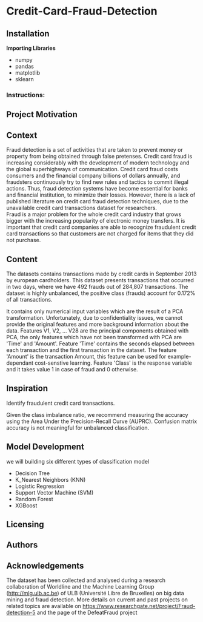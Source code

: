 # Credit-Card-Fraud-Detection

## Installation
**Importing Libraries**</br>
* numpy
* pandas
* matplotlib
* sklearn

### Instructions:


## Project Motivation
## Context
Fraud detection is a set of activities that are taken to prevent money or property from being obtained through false pretenses.
Credit card fraud is increasing considerably with the development of modern technology and the global superhighways of communication. Credit card fraud costs consumers and the financial company billions of dollars annually, and fraudsters continuously try to find new rules and tactics to commit illegal actions. Thus, fraud detection systems have become essential for banks and financial institution, to minimize their losses. However, there is a lack of published literature on credit card fraud detection techniques, due to the unavailable credit card transactions dataset for researchers. </br>
Fraud is a major problem for the whole credit card industry that grows bigger with the increasing popularity of electronic money transfers. 
It is important that credit card companies are able to recognize fraudulent credit card transactions so that customers are not charged for items that they did not purchase.

## Content
The datasets contains transactions made by credit cards in September 2013 by european cardholders.
This dataset presents transactions that occurred in two days, where we have 492 frauds out of 284,807 transactions. The dataset is highly unbalanced, the positive class (frauds) account for 0.172% of all transactions.

It contains only numerical input variables which are the result of a PCA transformation. Unfortunately, due to confidentiality issues, we cannot provide the original features and more background information about the data. Features V1, V2, … V28 are the principal components obtained with PCA, the only features which have not been transformed with PCA are 'Time' and 'Amount'. Feature 'Time' contains the seconds elapsed between each transaction and the first transaction in the dataset. The feature 'Amount' is the transaction Amount, this feature can be used for example-dependant cost-senstive learning. Feature 'Class' is the response variable and it takes value 1 in case of fraud and 0 otherwise.

## Inspiration
Identify fraudulent credit card transactions.

Given the class imbalance ratio, we recommend measuring the accuracy using the Area Under the Precision-Recall Curve (AUPRC). Confusion matrix accuracy is not meaningful for unbalanced classification. 

## Model Development
we will building six different types of classification model
*   Decision Tree
*   K_Nearest Neighbors (KNN)
*   Logistic Regression
*   Support Vector Machine (SVM)
*   Random Forest
*   XGBoost

## Licensing
## Authors
## Acknowledgements
The dataset has been collected and analysed during a research collaboration of Worldline and the Machine Learning Group (http://mlg.ulb.ac.be) of ULB (Université Libre de Bruxelles) on big data mining and fraud detection.
More details on current and past projects on related topics are available on https://www.researchgate.net/project/Fraud-detection-5 and the page of the DefeatFraud project
